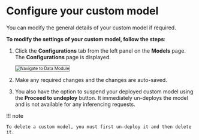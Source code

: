 # Configure your custom model

You can modify the general details of your custom model if required.

**To modify the settings of your custom model, follow the steps**:


1. Click the **Configurations** tab from the left panel on the **Models** page. The **Configurations** page is displayed.

    <img src="../images/navigate-to-data-module.png" alt="Navigate to Data Module" title="Navigate to Data Module" style="border: 1px solid gray; zoom:80%;">

1. Make any required changes and the changes are auto-saved.
2. You also have the option to suspend your deployed custom model using the **Proceed to undeploy** button. It immediately un-deploys the model and is not available for any inferencing requests.

!!! note

    To delete a custom model, you must first un-deploy it and then delete it. 

